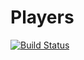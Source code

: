 # Players

[![Build Status](https://github.com/Dyden/Players/workflows/main_playersdat22v2mdd/badge.svg)](https://github.com/Dyrden/Players/actions)
